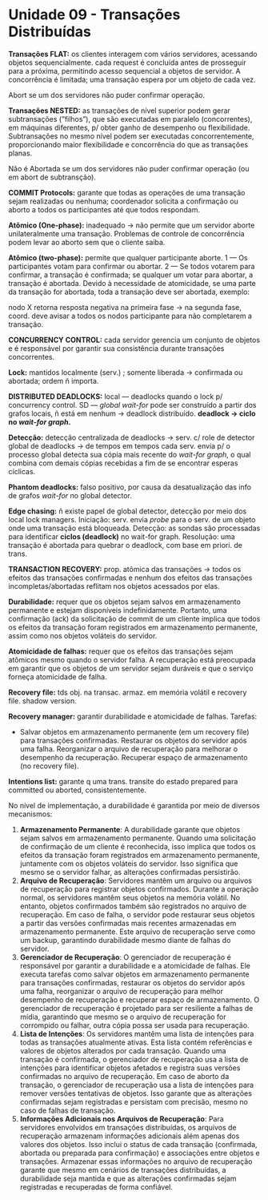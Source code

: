 # Unidade 09 - Transações Distribuídas

**Transações FLAT:** os clientes interagem com vários servidores, acessando objetos sequencialmente. cada request é concluída antes de prosseguir para a próxima, permitindo acesso sequencial a objetos de servidor. A concorrência é limitada; uma transação espera por um objeto de cada vez.

Abort se um dos servidores não puder confirmar operação.

**Transações NESTED:** as transações de nível superior podem gerar subtransações (”filhos”), que são executadas em paralelo (concorrentes), em máquinas diferentes, p/ obter ganho de desempenho ou flexibilidade. Subtransações no mesmo nível podem ser executadas concorrentemente, proporcionando maior flexibilidade e concorrência do que as transações planas.

Não é Abortada se um dos servidores não puder confirmar operação (ou em abort de subtransção).

**COMMIT Protocols:** garante que todas as operações de uma transação sejam realizadas ou nenhuma; coordenador solicita a confirmação ou aborto a todos os participantes até que todos respondam.

**Atômico (One-phase):** inadequado → não permite que um servidor aborte unilateralmente uma transação. Problemas de controle de concorrência podem levar ao aborto sem que o cliente saiba.

**Atômico (two-phase):** permite que qualquer participante aborte. 1 — Os participantes votam para confirmar ou abortar. 2 — Se todos votarem para confirmar, a transação é confirmada; se qualquer um votar para abortar, a transação é abortada. Devido à necessidade de atomicidade, se uma parte da transação for abortada, toda a transação deve ser abortada, exemplo:

nodo X retorna resposta negativa na primeira fase → na segunda fase, coord. deve avisar a todos os nodos participante para não completarem a transação.

**CONCURRENCY CONTROL:** cada servidor gerencia um conjunto de objetos e é responsável por garantir sua consistência durante transações concorrentes.

**Lock:** mantidos localmente (serv.) ; somente liberada → confirmada ou abortada; ordem ñ importa.

**DISTRIBUTED DEADLOCKS:** local — deadlocks quando o lock p/ concurrency control. SD — _global wait-for_ pode ser construído a partir dos grafos locais, ñ está em nenhum → deadlock distribuído. **deadlock → ciclo no _wait-for graph_.**

**Detecção:** detecção centralizada de deadlocks → serv. c/ role de detector global de deadlocks → de tempos em tempos cada serv. envia p/ o processo global detecta sua cópia mais recente do _wait-for graph_, o qual combina com demais cópias recebidas a fim de se encontrar esperas cíclicas.

**Phantom deadlocks:** falso positivo, por causa da desatualização das info de grafos _wait-for_ no global detector.

**Edge chasing:** ñ existe papel de global detector, detecção por meio dos local lock managers. Iniciação: serv. envia _probe_ para o serv. de um objeto onde uma transação está bloqueada. Detecção: as sondas são processadas para identificar **ciclos (deadlock)** no wait-for graph. Resolução: uma transação é abortada para quebrar o deadlock, com base em priori. de trans.

**TRANSACTION RECOVERY:** prop. atômica das transações → todos os efeitos das transações confirmadas e nenhum dos efeitos das transações incompletas/abortadas reflitam nos objetos acessados por elas.

**Durabilidade:** requer que os objetos sejam salvos em armazenamento permanente e estejam disponíveis indefinidamente. Portanto, uma confirmação (ack) da solicitação de commit de um cliente implica que todos os efeitos da transação foram registrados em armazenamento permanente, assim como nos objetos voláteis do servidor.

**Atomicidade de falhas:** requer que os efeitos das transações sejam atômicos mesmo quando o servidor falha. A recuperação está preocupada em garantir que os objetos de um servidor sejam duráveis e que o serviço forneça atomicidade de falha.

**Recovery file:** tds obj. na transac. armaz. em memória volátil e recovery file. shadow version.

**Recovery manager:** garantir durabilidade e atomicidade de falhas. Tarefas:

- Salvar objetos em armazenamento permanente (em um recovery file) para transações confirmadas. Restaurar os objetos do servidor após uma falha. Reorganizar o arquivo de recuperação para melhorar o desempenho da recuperação. Recuperar espaço de armazenamento (no recovery file).

**Intentions list:** garante q uma trans. transite do estado prepared para committed ou aborted, consistentemente.

No nível de implementação, a durabilidade é garantida por meio de diversos mecanismos:

1. **Armazenamento Permanente**: A durabilidade garante que objetos sejam salvos em armazenamento permanente. Quando uma solicitação de confirmação de um cliente é reconhecida, isso implica que todos os efeitos da transação foram registrados em armazenamento permanente, juntamente com os objetos voláteis do servidor. Isso significa que mesmo se o servidor falhar, as alterações confirmadas persistirão.
2. **Arquivo de Recuperação**: Servidores mantêm um arquivo ou arquivos de recuperação para registrar objetos confirmados. Durante a operação normal, os servidores mantêm seus objetos na memória volátil. No entanto, objetos confirmados também são registrados no arquivo de recuperação. Em caso de falha, o servidor pode restaurar seus objetos a partir das versões confirmadas mais recentes armazenadas em armazenamento permanente. Este arquivo de recuperação serve como um backup, garantindo durabilidade mesmo diante de falhas do servidor.
3. **Gerenciador de Recuperação**: O gerenciador de recuperação é responsável por garantir a durabilidade e a atomicidade de falhas. Ele executa tarefas como salvar objetos em armazenamento permanente para transações confirmadas, restaurar os objetos do servidor após uma falha, reorganizar o arquivo de recuperação para melhor desempenho de recuperação e recuperar espaço de armazenamento. O gerenciador de recuperação é projetado para ser resiliente a falhas de mídia, garantindo que mesmo se o arquivo de recuperação for corrompido ou falhar, outra cópia possa ser usada para recuperação.
4. **Lista de Intenções**: Os servidores mantêm uma lista de intenções para todas as transações atualmente ativas. Esta lista contém referências e valores de objetos alterados por cada transação. Quando uma transação é confirmada, o gerenciador de recuperação usa a lista de intenções para identificar objetos afetados e registra suas versões confirmadas no arquivo de recuperação. Em caso de aborto da transação, o gerenciador de recuperação usa a lista de intenções para remover versões tentativas de objetos. Isso garante que as alterações confirmadas sejam registradas e persistam com precisão, mesmo no caso de falhas de transação.
5. **Informações Adicionais nos Arquivos de Recuperação**: Para servidores envolvidos em transações distribuídas, os arquivos de recuperação armazenam informações adicionais além apenas dos valores dos objetos. Isso inclui o status de cada transação (confirmada, abortada ou preparada para confirmação) e associações entre objetos e transações. Armazenar essas informações no arquivo de recuperação garante que mesmo em cenários de transações distribuídas, a durabilidade seja mantida e que as alterações confirmadas sejam registradas e recuperadas de forma confiável.
